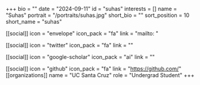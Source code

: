 +++
bio = "" 
date = "2024-09-11" 
id = "suhas" 
interests = [] 
name = "Suhas" 
portrait = "/portraits/suhas.jpg" 
short_bio = "" 
sort_position = 10
 short_name = "suhas" 

[[social]] 
    icon = "envelope" 
    icon_pack = "fa" 
    link = "mailto: "

 [[social]] 
    icon = "twitter" 
    icon_pack = "fa" 
    link = "" 

[[social]] 
    icon = "google-scholar" 
    icon_pack = "ai" 
    link = "" 

[[social]] 
    icon = "github" 
    icon_pack = "fa" 
    link = "https://github.com/" 
[[organizations]] 
     name = "UC Santa Cruz" 
      role = "Undergrad Student" 
+++
